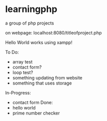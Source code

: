 # learningphp
a group of php projects

on webpage:
  localhost:8080/titleofproject.php

Hello World works using xampp!

To Do:
  - array test
  - contact form?
  - loop test?
  - something updating from website
  - something that uses storage

In-Progress:
  - contact form
Done:
  - hello world
  - prime number checker
